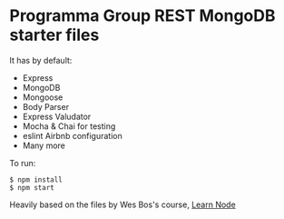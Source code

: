 # Programma Group REST MongoDB starter files

It has by default:
  * Express
  * MongoDB
  * Mongoose
  * Body Parser
  * Express Valudator
  * Mocha & Chai for testing
  * eslint Airbnb configuration
  * Many more

To run:

```
$ npm install
$ npm start
```

Heavily based on the files by Wes Bos's course, [Learn Node](https://github.com/wesbos/Learn-Node)
